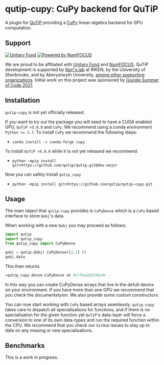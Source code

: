 qutip-cupy: CuPy backend for QuTiP
==================================

A plugin for [QuTiP](https://qutip.org) providing a [CuPy](https://cupy.dev) linear-algebra backend for GPU computation.

Support
-------

[![Unitary Fund](https://img.shields.io/badge/Supported%20By-UNITARY%20FUND-brightgreen.svg?style=flat)](https://unitary.fund)
[![Powered by NumFOCUS](https://img.shields.io/badge/powered%20by-NumFOCUS-orange.svg?style=flat&colorA=E1523D&colorB=007D8A)](https://numfocus.org)

We are proud to be affiliated with [Unitary Fund](https://unitary.fund) and [NumFOCUS](https://numfocus.org).
QuTiP development is supported by [Nori's lab](https://dml.riken.jp/) at RIKEN, by the University of Sherbrooke, and by Aberystwyth University, [among other supporting organizations](https://qutip.org/#supporting-organizations).
Initial work on this project was sponsored by [Google Summer of Code 2021](https://summerofcode.withgoogle.com).

Installation
------------

`qutip-cupy` is not yet officially released.

If you want to try out the package you will need to have a CUDA enabled GPU, `QuTiP >5.0.0` and `CuPy`.
We recommend using a conda environment `Python >= 3.7`.
To install `CuPy` we recommend the following steps:

- `conda install -c conda-forge cupy`

To install `QuTiP >5.0.0` while it is not yet released we recommend:

- `python -mpip install git+https://github.com/qutip/qutip.git@dev.major`

Now you can safely install `qutip_cupy`

- `python -mpip install git+https://github.com/qutip/qutip-cupy.git`

Usage
------------

The main object that `qutip-cupy` provides is `CuPyDense` which is a `CuPy` based interface to store `Qobj`'s data.

When working with a new `Qobj` you may proceed as follows:

``` python
import qutip 
import qutip_cupy
from qutip_cupy import CuPyDense

qobj = qutip.Qobj( CuPyDense([2,1] ))
qobj.data
```

This then returns

``` python
<qutip_cupy.dense.CuPyDense at 0x7fea2b2338c0>

```

In this way you can create CuPyDense arrays that live in the defult device on your environment. If you have more than one GPU we recommend that you check the documentatyion. We also provide some custom constructors.

You can now start working with `CuPy` based arrays seamlessly. `qutip-cupy` takes care to dispatch all specialisations for functions, and if there is no specialisation for the given function yet `QuTiP`'s data-layer will force a conversion to one of its own data-types and run the required function within the CPU. We recommend that you check our `GitHub` issues to stay up to date on any missing or new specialisations.

Benchmarks
------------

This is a work in progress.